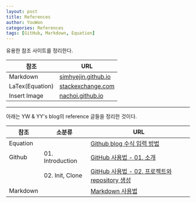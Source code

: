 ```yaml
---
layout: post
title: References
author: YouWon
categories: References
tags: [GitHub, Markdown, Equation]
---
```


유용한 참조 사이트를 정리한다.

참조            | URL
---------       | ---------
Markdown        | [simhyejin.github.io](https://simhyejin.github.io/2016/06/30/Markdown-syntax/)
LaTex(Equation) | [stackexchange.com](https://math.meta.stackexchange.com/questions/5020/mathjax-basic-tutorial-and-quick-reference)
Insert Image    | [nachoi.github.io](https://nachoi.github.io/studynote/2017/11/23/Github-resize-image.html)

---

아래는 YW & YY's blog의 reference 글들을 정리한 것이다.

| 참조            | 소분류            | URL
| ---------       | ---------        | --------
| Equation        |                  | [Github blog 수식 입력 방법](https://greeksharifa.github.io/references/2018/06/29/equation-usage/)
| Github          | 01. Introduction | [GitHub 사용법 - 01. 소개](https://greeksharifa.github.io/github/2018/06/29/github-usage-01-introduction/)
|                 | 02. Init, Clone  | [GitHub 사용법 - 02. 프로젝트와 repository 생성](https://greeksharifa.github.io/github/2018/06/29/github-usage-02-create-project/)
| Markdown        |                  | [Markdown 사용법](https://greeksharifa.github.io/references/2018/06/29/markdown-usage/)


